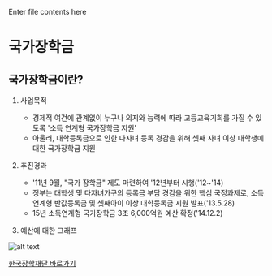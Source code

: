 Enter file contents here

# 국가장학금

## 국가장학금이란?

1. 사업목적
   -  경제적 여건에 관계없이 누구나 의지와 능력에 따라 고등교육기회를 가질 수 있도록 '소득 연계형 국가장학금 지원'
   -  아울러, 대학등록금으로 인한 다자녀 등록 경감을 위해 셋째 자녀 이상 대학생에 대한 국가장학금 지원

2. 추진경과
   -  '11년 9월, "국가 장학금" 제도 마련하여 '12년부터 시행('12~'14)
   -  정부는 대학생 및 다자녀가구의 등록금 부담 경감을 위한 핵심 국정과제로, 소득연계형 반값등록금 및 셋째아이 이상 대학등록금 지원 발표('13.5.28)
   -  15년 소득연계형 국가장학금 3조 6,000억원 예산 확정('14.12.2)

3. 예산에 대한 그래프
  
![alt text][logo]

[logo]: http://static.kosaf.go.kr/www/images/fund/scholarship/product/grap.gif

 [한국장학재단 바로가기](http://www.kosaf.go.kr)

